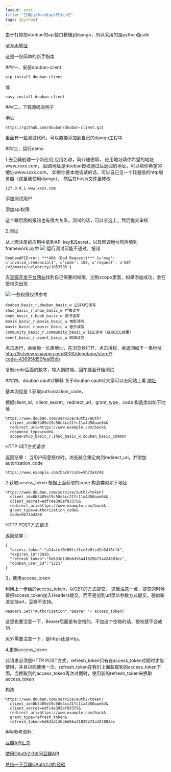 ```yaml
---
layout: post
title: "豆瓣python版api开发小记"
tags: [python]
---
```

由于打算把douban的api接口移植到django，所以采用的是python版sdk

[github地址](https://github.com/douban/douban-client)

这是一份简单的新手指南

###一、安装douban-client

	pip install douban-client
或

	easy_install douban-client

###二、下载源码及例子

地址
	
	https://github.com/douban/douban-client.git

里面有一些测试代码，可以直接添加到自己的django工程中

###三、运行demo

1.去豆瓣创建一个新应用
应用名称，简介随便填，
应用地址填你希望的地址www.xxxx.com，
回调地址是douban授权通过后返回的地址，可以填你希望的地址www.xxxx.com，
如果你要本地调试的话，可以自己见一个轻量级的http服务器（这里我使用django），
然后在hosts文件里修改

	127.0.0.1 www.xxxx.com
添加测试用户

添加api权限

这个跟后面的报错也有很大关系，测试的话，可以全选上，然后提交审核

2.测试

从上面注册的应用中拿到API key和Secret，以及回调地址然后填到framework.py中
<img src="/blog/public/images/posts/douban/doubanapi1.png" >
运行测试可能不通过，报错

	DoubanAPIError: ***400 (Bad Request)*** {u'msg': u'invalid_credencial1', u'code': 108, u'request': u'GET /v2/movie/celebrity/1053585'}
去[豆瓣开发平台网站](http://developers.douban.com/wiki/?title=api_v2)找到自己需要的权限，加到scope里面，如果添加成功，会在授权页出现

<img src="/blog/public/images/posts/douban/doubanapi2.png" >
一些权限仅供参考

	douban_basic_r,douban_basic_w 公共API读写
	shuo_basic_r,shuo_basic_w 广播读写
	book_basic_r,book_basic_w 读书读写
	movie_basic_r,movie_basic_w 电影读写
	music_basic_r,music_basic_w 音乐读写
	community_basic_r,community_basic_w 社区读写（经测试无效果）
	event_basic_r,event_basic_w 同城读写

点击运行，会给你一长串地址，在浏览器打开，点击授权，会返回如下一串地址
http://listview.sinaapp.com:8000/depotapp/store/?code=43695fd50fea85db

复制code后面的数字，输入到终端，回车就会开始测试

###四、douban oauth2解释
关于douban oauth2大家可以去网站上看
[地址]( http://developers.douban.com/wiki/?title=oauth2)

基本流程是
1.获取authorization_code，

根据client_id，client_secret，redirect_uri，grant_type，code
构造类似如下地址

	https://www.douban.com/service/auth2/auth?
	  client_id=0b5405e19c58e4cc21fc11a4d50aae64&
	  redirect_uri=https://www.example.com/back&
	  response_type=code&
	  scope=shuo_basic_r,shuo_basic_w,douban_basic_common
HTTP GET方式请求

返回结果：
当用户同意授权时，浏览器会重定向到redirect_uri，并附加autorization_code

	https://www.example.com/back?code=9b73a4248

2.获取access_token
根据上面获取的code
构造类似如下地址

	https://www.douban.com/service/auth2/token?
	  client_id=0b5405e19c58e4cc21fc11a4d50aae64&
	  client_secret=edfc4e395ef93375&
	  redirect_uri=https://www.example.com/back&
	  grant_type=authorization_code&
	  code=9b73a4248
HTTP POST方式请求

返回结果：

	{
	  "access_token":"a14afef0f66fcffce3e0fcd2e34f6ff4",
	  "expires_in":3920,
	  "refresh_token":"5d633d136b6d56a41829b73a424803ec",
	  "douban_user_id":"1221"
	}

3，使用access_token

利用上一步给的access_token，以GET的方式提交。
这里注意一点，提交的时候要把access_token加入Headers提交，而不是加到url里以参数方式提交，貌似新浪支持url，豆瓣不支持。

	Headers.Set("Authorization","Bearer "+ access_token)
这里也要注意一下，Bearer后面是有空格的，不加这个空格的话，授权就不会成功

另外需要注意一下，是https还是http。

4,更新access_token

此请求必须是HTTP POST方式，refresh_token只有在access_token过期时才能使用，并且只能使用一次。refresh_token在我们上面获取到的access_token下面。当换取到的access_token再次过期时，使用新的refresh_token来换取access_token

构造

	https://www.douban.com/service/auth2/token?
	  client_id=0b5405e19c58e4cc21fc11a4d50aae64&
	  client_secret=edfc4e395ef93375&
	  redirect_uri=https://www.example.com/back&
	  grant_type=refresh_token&
	  refresh_token=5d633d136b6d56a41829b73a424803ec

###参考资料：

[豆瓣API汇总](http://developers.douban.com/wiki/?title=api_v2)

[使用OAuth2.0访问豆瓣API](http://developers.douban.com/wiki/?title=oauth2)

[总结一下豆瓣OAuth2.0的经验](http://www.douban.com/note/231310967/)